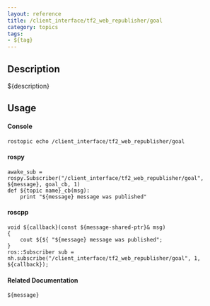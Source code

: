 ```yaml
---
layout: reference
title: /client_interface/tf2_web_republisher/goal
category: topics
tags: 
- ${tag}
---
```


## Description
${description}

## Usage
#### Console
```
rostopic echo /client_interface/tf2_web_republisher/goal
```

#### rospy
```
awake_sub = rospy.Subscriber("/client_interface/tf2_web_republisher/goal", ${message}, goal_cb, 1)
def ${topic name}_cb(msg):
    print "${message} message was published"
```

#### roscpp
```
void ${callback}(const ${message-shared-ptr}& msg)
{
    cout ${${ "${message} message was published";
}
ros::Subscriber sub = nh.subscribe("/client_interface/tf2_web_republisher/goal", 1, ${callback});
```

#### Related Documentation
``${message}``  